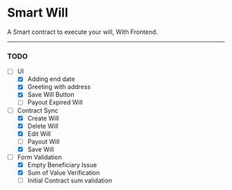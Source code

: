 # Smart Will

A Smart contract to execute your will, With Frontend.

---

### TODO

- [ ] UI
    - [x] Adding end date
    - [x] Greeting with address
    - [x] Save Will Button
    - [ ] Payout Expired Will

- [ ] Contract Sync
    - [x] Create Will
    - [x] Delete Will
    - [x] Edit Will
    - [ ] Payout Will 
    - [x] Save Will 

- [ ] Form Validation
    - [x] Empty Beneficiary Issue
    - [x] Sum of Value Verification
    - [ ] Initial Contract sum validation
